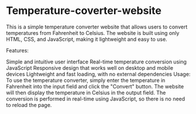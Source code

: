 # Temperature-coverter-website
This is a simple temperature converter website that allows users to convert temperatures from Fahrenheit to Celsius. The website is built using only HTML, CSS, and JavaScript, making it lightweight and easy to use.

Features:

Simple and intuitive user interface
Real-time temperature conversion using JavaScript
Responsive design that works well on desktop and mobile devices
Lightweight and fast loading, with no external dependencies
Usage:
To use the temperature converter, 
simply enter the temperature in Fahrenheit into the input field and click the "Convert" button. 
The website will then display the temperature in Celsius in the output field. 
The conversion is performed in real-time using JavaScript, so there is no need to reload the page.
